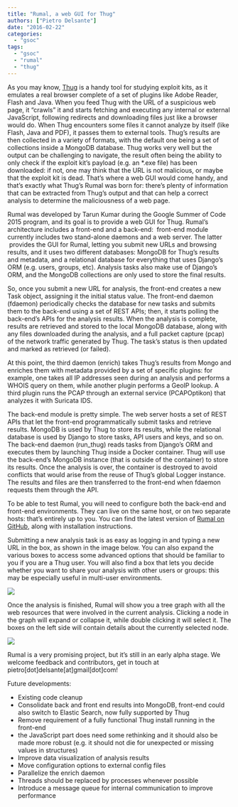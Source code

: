 ```yaml
---
title: "Rumal, a web GUI for Thug"
authors: ["Pietro Delsante"]
date: "2016-02-22"
categories: 
  - "gsoc"
tags: 
  - "gsoc"
  - "rumal"
  - "thug"
---
```


As you may know, [Thug](https://github.com/buffer/thug) is a handy tool for studying exploit kits, as it emulates a real browser complete of a set of plugins like Adobe Reader, Flash and Java. When you feed Thug with the URL of a suspicious web page, it “crawls” it and starts fetching and executing any internal or external JavaScript, following redirects and downloading files just like a browser would do. When Thug encounters some files it cannot analyze by itself (like Flash, Java and PDF), it passes them to external tools. Thug’s results are then collected in a variety of formats, with the default one being a set of collections inside a MongoDB database. Thug works very well but the output can be challenging to navigate, the result often being the ability to only check if the exploit kit’s payload (e.g. an \*.exe file) has been downloaded: if not, one may think that the URL is not malicious, or maybe that the exploit kit is dead. That’s where a web GUI would come handy, and that’s exactly what Thug’s Rumal was born for: there’s plenty of information that can be extracted from Thug’s output and that can help a correct analysis to determine the maliciousness of a web page.

Rumal was developed by Tarun Kumar during the Google Summer of Code 2015 program, and its goal is to provide a web GUI for Thug. Rumal’s architecture includes a front-end and a back-end:  front-end module currently includes two stand-alone daemons and a web server. The latter  provides the GUI for Rumal, letting you submit new URLs and browsing results, and it uses two different databases: MongoDB for Thug’s results and metadata, and a relational database for everything that uses Django’s ORM (e.g. users, groups, etc). Analysis tasks also make use of Django’s ORM, and the MongoDB collections are only used to store the final results.

So, once you submit a new URL for analysis, the front-end creates a new Task object, assigning it the initial status value. The front-end daemon (fdaemon) periodically checks the database for new tasks and submits them to the back-end using a set of REST APIs; then, it starts polling the back-end’s APIs for the analysis results. When the analysis is complete, results are retrieved and stored to the local MongoDB database, along with any files downloaded during the analysis, and a full packet capture (pcap) of the network traffic generated by Thug. The task’s status is then updated and marked as retrieved (or failed).

At this point, the third daemon (enrich) takes Thug’s results from Mongo and enriches them with metadata provided by a set of specific plugins: for example, one takes all IP addresses seen during an analysis and performs a WHOIS query on them, while another plugin performs a GeoIP lookup. A third plugin runs the PCAP through an external service (PCAPOptikon) that analyzes it with Suricata IDS.

The back-end module is pretty simple. The web server hosts a set of REST APIs that let the front-end programmatically submit tasks and retrieve results. MongoDB is used by Thug to store its results, while the relational database is used by Django to store tasks, API users and keys, and so on. The back-end daemon (run\_thug) reads tasks from Django’s ORM and executes them by launching Thug inside a Docker container. Thug will use the back-end’s MongoDB instance (that is outside of the container) to store its results. Once the analysis is over, the container is destroyed to avoid conflicts that would arise from the reuse of Thug’s global Logger instance. The results and files are then transferred to the front-end when fdaemon requests them through the API.

To be able to test Rumal, you will need to configure both the back-end and front-end environments. They can live on the same host, or on two separate hosts: that’s entirely up to you. You can find the latest version of [Rumal on GitHub](https://github.com/thugs-rumal/), along with installation instructions.

Submitting a new analysis task is as easy as logging in and typing a new URL in the box, as shown in the image below. You can also expand the various boxes to access some advanced options that should be familiar to you if you are a Thug user. You will also find a box that lets you decide whether you want to share your analysis with other users or groups: this may be especially useful in multi-user environments.

![](images/drupal_image_1310.png)

Once the analysis is finished, Rumal will show you a tree graph with all the web resources that were involved in the current analysis. Clicking a node in the graph will expand or collapse it, while double clicking it will select it. The boxes on the left side will contain details about the currently selected node.

![](images/drupal_image_1311.png)

Rumal is a very promising project, but it’s still in an early alpha stage. We welcome feedback and contributors, get in touch at pietro\[dot\]delsante\[at\]gmail\[dot\]com!

Future developments:

- Existing code cleanup 
- Consolidate back and front end results into MongoDB, front-end could also switch to Elastic Search, now fully supported by Thug
- Remove requirement of a fully functional Thug install running in the front-end
- the JavaScript part does need some rethinking and it should also be made more robust (e.g. it should not die for unexpected or missing values in structures)
- Improve data visualization of analysis results
- Move configuration options to external config files
- Parallelize the enrich daemon
- Threads should be replaced by processes whenever possible
- Introduce a message queue for internal communication to improve performance
